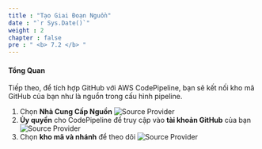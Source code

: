 ```yaml
---
title : "Tạo Giai Đoạn Nguồn"
date : "`r Sys.Date()`"
weight : 2
chapter : false
pre : " <b> 7.2 </b> "
---
```


#### Tổng Quan
Tiếp theo, để tích hợp GitHub với AWS CodePipeline, bạn sẽ kết nối kho mã GitHub của bạn như là nguồn trong cấu hình pipeline.

1. Chọn **Nhà Cung Cấp Nguồn**
   ![Source Provider](/images/6-set-up-pipeline/2-add-source-stage/source%20(1).jpg?width=60pc)
2. **Ủy quyền** cho CodePipeline để truy cập vào **tài khoản GitHub** của bạn
   ![Source Provider](/images/6-set-up-pipeline/2-add-source-stage/source%20(2).jpg?width=60pc)
3. Chọn **kho mã và nhánh** để theo dõi
   ![Source Provider](/images/6-set-up-pipeline/2-add-source-stage/source%20(3).jpg?width=60pc)
